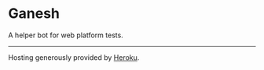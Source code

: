 Ganesh
======

A helper bot for web platform tests.

***

Hosting generously provided by <a href="https://www.heroku.com/home">Heroku</a>.
